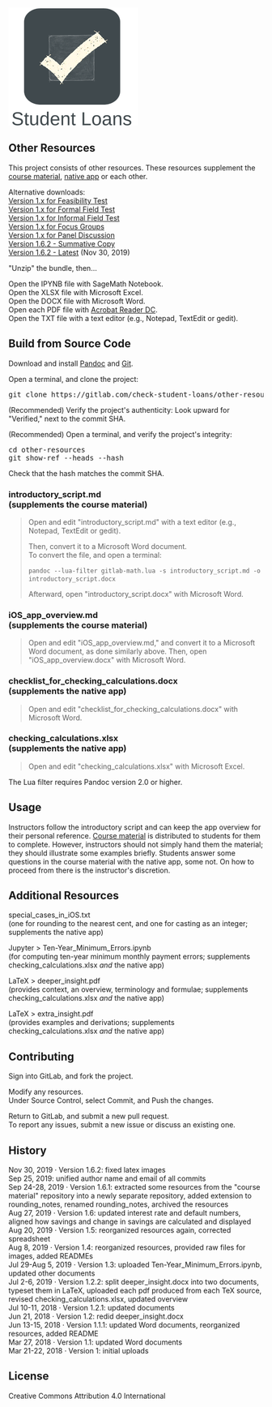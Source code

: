 <snippet>
<content>

![Alt](./app_icon_and_logo.png "Check Student Loans")

## Other Resources

This project consists of other resources. These resources supplement the [course material](https://gitlab.com/check-student-loans/course-material "Click here to access the course material repository."), [native app](https://gitlab.com/check-student-loans/ios "Click here to access the native app's repository.") or each other.<p>

Alternative downloads:<br>
[Version 1.x for Feasibility Test](https://gitlab.com/check-student-loans/other-resources/-/blob/66f4a864b77457d62247b1f405cdc07aaf4bd29a/Archives/feasibility_test.zip "Click here to access the download link.")<br>
[Version 1.x for Formal Field Test](https://gitlab.com/check-student-loans/other-resources/-/blob/66f4a864b77457d62247b1f405cdc07aaf4bd29a/Archives/formal_field_test.zip "Click here to access the download link.")<br>
[Version 1.x for Informal Field Test](https://gitlab.com/check-student-loans/other-resources/-/blob/66f4a864b77457d62247b1f405cdc07aaf4bd29a/Archives/informal_field_test.zip "Click here to access the download link.")<br>
[Version 1.x for Focus Groups](https://gitlab.com/check-student-loans/other-resources/-/blob/66f4a864b77457d62247b1f405cdc07aaf4bd29a/Archives/focus_groups.zip "Click here to access the download link.")<br>
[Version 1.x for Panel Discussion](https://gitlab.com/check-student-loans/other-resources/-/blob/66f4a864b77457d62247b1f405cdc07aaf4bd29a/Archives/panel_discussion.zip "Click here to access the download link.")<br>
[Version 1.6.2 - Summative Copy](https://gitlab.com/check-student-loans/other-resources/-/blob/66f4a864b77457d62247b1f405cdc07aaf4bd29a/Archives/summative.zip "Click here to access the download link.")<br>
[Version 1.6.2 - Latest](https://gitlab.com/check-student-loans/other-resources/-/blob/66f4a864b77457d62247b1f405cdc07aaf4bd29a/Archives/latest.zip "Click here to access the download link.") (Nov 30, 2019)<p>

"Unzip" the bundle, then...

Open the IPYNB file with SageMath Notebook.<br>
Open the XLSX file with Microsoft Excel.<br>
Open the DOCX file with Microsoft Word.<br>
Open each PDF file with [Acrobat Reader DC](https://acrobat.adobe.com/us/en/acrobat/pdf-reader.html "Click here to access the download link.").<br>
Open the TXT file with a text editor (e.g., Notepad, TextEdit or gedit).

## Build from Source Code

Download and install [Pandoc](https://pandoc.org/ "Click here for more information.") and [Git](https://git-scm.com/downloads "Click here to access the download link.").

Open a terminal, and clone the project:
<pre>
git clone https://gitlab.com/check-student-loans/other-resources.git
</pre>

(Recommended) Verify the project's authenticity: Look upward for "Verified," next to the commit SHA.

(Recommended) Open a terminal, and verify the project's integrity:
<pre>
cd other-resources
git show-ref --heads --hash
</pre>
Check that the hash matches the commit SHA.<p>

### introductory_script.md<br>(supplements the course material)

>Open and edit "introductory_script.md" with a text editor (e.g., Notepad, TextEdit or gedit).<p>
>Then, convert it to a Microsoft Word document.<br>
>To convert the file, and open a terminal:
>```
>pandoc --lua-filter gitlab-math.lua -s introductory_script.md -o introductory_script.docx
>```
>Afterward, open "introductory_script.docx" with Microsoft Word.

### iOS_app_overview.md<br>(supplements the course material)

>Open and edit "iOS_app_overview.md," and convert it to a Microsoft Word document, as done similarly above. Then, open "iOS_app_overview.docx" with Microsoft Word.

### checklist_for_checking_calculations.docx<br>(supplements the native app)

>Open and edit "checklist_for_checking_calculations.docx" with Microsoft Word.

### checking_calculations.xlsx<br>(supplements the native app)

>Open and edit "checking_calculations.xlsx" with Microsoft Excel.

The Lua filter requires Pandoc version 2.0 or higher.

## Usage

Instructors follow the introductory script and can keep the app overview for their personal reference.
[Course material](https://gitlab.com/check-student-loans/course-material "Click here to access the course material repository.") is distributed to students for them to complete.
However, instructors should not simply hand them the material; they should illustrate some examples briefly.
Students answer some questions in the course material with the native app, some not.
On how to proceed from there is the instructor's discretion.

<!-- ### Alternative Build Method for Markdown

Install Pandoc *and* [R](https://www.r-project.org "Click here for more information."); open a terminal; then, use R to render the file as a Microsoft Word document: (R utilizes Pandoc in the background)
```
R
> install.packages("rmarkdown")
> library(rmarkdown)
> render("introductory_script.md") # example
``` 
The benefit to rendering markdown with R is that one can embed executable R [code chunks](https://rmarkdown.rstudio.com/lesson-3.html "Click here for more information."). Embed a chunk; change the file's extension to .Rmd; then, re-render the file. -->

## Additional Resources

special_cases_in_iOS.txt<br>
(one for rounding to the nearest cent, and one for casting as an integer; supplements the native app)


Jupyter > Ten-Year_Minimum_Errors.ipynb<br>
(for computing ten-year minimum monthly payment errors; supplements checking_calculations.xlsx *and* the native app)

LaTeX > deeper_insight.pdf<br>
(provides context, an overview, terminology and formulae; supplements checking_calculations.xlsx *and* the native app)

LaTeX > extra_insight.pdf<br>
(provides examples and derivations; supplements checking_calculations.xlsx *and* the native app)

<!--deeper_insight.tex (source code)
    extra_insight.tex (source code)
    images/ (images for deeper_insight.pdf)
    images/svg/ (source of images for deeper_insight.pdf)-->

## Contributing

Sign into GitLab, and fork the project.<p>

Modify any resources.<br>
Under Source Control, select Commit, and Push the changes.<p>

Return to GitLab, and submit a new pull request.<br>
To report any issues, submit a new issue or discuss an existing one.<p>

## History

Nov 30, 2019 &middot; Version 1.6.2: fixed latex images<br>
Sep 25, 2019: unified author name and email of all commits<br>
Sep 24-28, 2019 &middot; Version 1.6.1: extracted some resources from the "course material" repository into a newly separate repository, added extension to rounding_notes, renamed rounding_notes, archived the resources<br>
Aug 27, 2019 &middot; Version 1.6: updated interest rate and default numbers, aligned how savings and change in savings are calculated and displayed<br>
Aug 20, 2019 &middot; Version 1.5: reorganized resources again, corrected spreadsheet<br>
Aug 8, 2019 &middot; Version 1.4: reorganized resources, provided raw files for images, added READMEs<br>
Jul 29-Aug 5, 2019 &middot; Version 1.3: uploaded Ten-Year_Minimum_Errors.ipynb, updated other documents<br>
Jul 2-6, 2019 &middot; Version 1.2.2: split deeper_insight.docx into two documents, typeset them in LaTeX, uploaded each pdf produced from each TeX source, revised checking_calculations.xlsx, updated overview<br>
Jul 10-11, 2018 &middot; Version 1.2.1: updated documents<br>
Jun 21, 2018 &middot; Version 1.2: redid deeper_insight.docx<br>
Jun 13-15, 2018 &middot; Version 1.1.1: updated Word documents, reorganized resources, added README<br>
Mar 27, 2018 &middot; Version 1.1: updated Word documents<br>
Mar 21-22, 2018 &middot; Version 1: initial uploads

<!--## Known Issues

Video introduction does not render correctly, if installed from the App Store.<br>
Potential Xcode bug: Unlike for plain text, for attributed text the interface builder draws custom fonts from Font Book.-->

## License

Creative Commons Attribution 4.0 International

</content>
</snippet>
